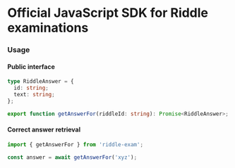# Official JavaScript SDK for Riddle examinations

### Usage

#### Public interface
```ts
type RiddleAnswer = {
  id: string;
  text: string;
};

export function getAnswerFor(riddleId: string): Promise<RiddleAnswer>;
```

#### Correct answer retrieval
```ts
import { getAnswerFor } from 'riddle-exam';

const answer = await getAnswerFor('xyz');
```
